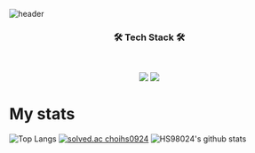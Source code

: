 ![header](https://capsule-render.vercel.app/api?type=Cylinder&color=B8F8FB&height=100&section=header&text=Choi%20H.S&fontSize=50)
<h3 align="center"><b>🛠 Tech Stack 🛠</b></h3>
</br>
<p align="center">
<img src="https://img.shields.io/badge/Python-3766AB?style=flat-square&logo=Python&logoColor=white"/></a>
<img src="https://img.shields.io/badge/C-A8B9CC?style=flat-square&logo=C&logoColor=white"/></a>
 
# My stats
![Top Langs](https://github-readme-stats.vercel.app/api/top-langs/?username=HS98094)
[![solved.ac choihs0924](http://mazassumnida.wtf/api/generate_badge?boj=choihs0924)](https://solved.ac/choihs0924)
![HS98024's github stats](https://github-readme-stats.vercel.app/api?username=HS98094&show_icons=true)

<!--
**HS98094/HS98094** is a ✨ _special_ ✨ repository because its `README.md` (this file) appears on your GitHub profile.

Here are some ideas to get you started:

- 🔭 I’m currently working on ...
- 🌱 I’m currently learning ...
- 👯 I’m looking to collaborate on ...
- 🤔 I’m looking for help with ...
- 💬 Ask me about ...
- 📫 How to reach me: ...
- 😄 Pronouns: ...
- ⚡ Fun fact: ...
- ![](https://img.shields.io/github/followers/HS98094?style=social)
- [![Hits](https://hits.seeyoufarm.com/api/count/incr/badge.svg?url=https%3A%2F%2Fgithub.com%2FHS98094&count_bg=%2379C83D&title_bg=%23555555&icon=&icon_color=%23E7E7E7&title=hits&edge_flat=false)](https://hits.seeyoufarm.com)
